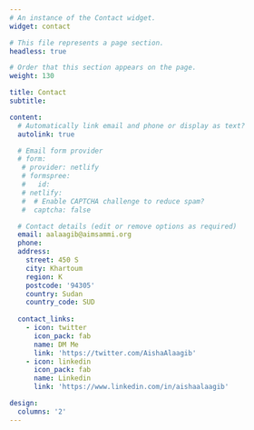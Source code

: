 ```yaml
---
# An instance of the Contact widget.
widget: contact

# This file represents a page section.
headless: true

# Order that this section appears on the page.
weight: 130

title: Contact
subtitle:

content:
  # Automatically link email and phone or display as text?
  autolink: true

  # Email form provider
  # form:
   # provider: netlify
   # formspree:
   #   id:
   # netlify:
   #  # Enable CAPTCHA challenge to reduce spam?
   #  captcha: false

  # Contact details (edit or remove options as required)
  email: aalaagib@aimsammi.org
  phone: 
  address:
    street: 450 S
    city: Khartoum
    region: K
    postcode: '94305'
    country: Sudan
    country_code: SUD
 
  contact_links:
    - icon: twitter
      icon_pack: fab
      name: DM Me
      link: 'https://twitter.com/AishaAlaagib'
    - icon: linkedin
      icon_pack: fab
      name: Linkedin
      link: 'https://www.linkedin.com/in/aishaalaagib'

design:
  columns: '2'
---
```

